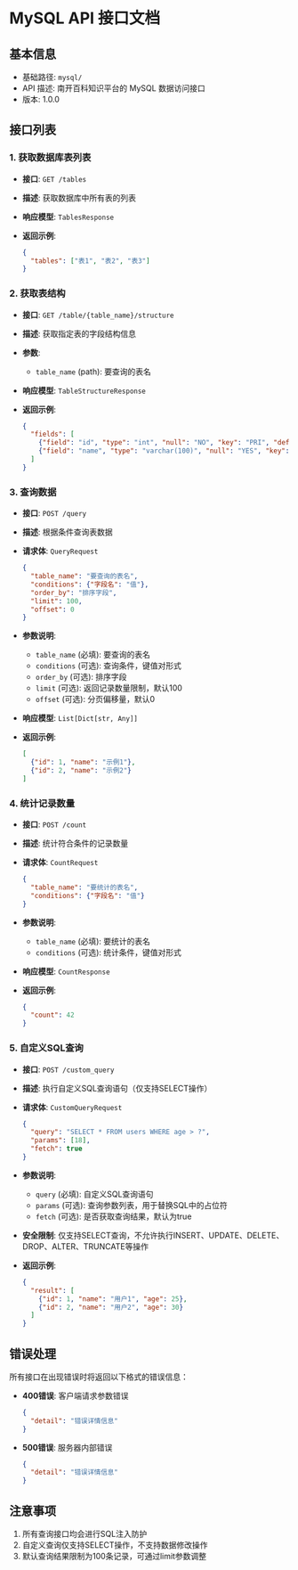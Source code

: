 # MySQL API 接口文档

## 基本信息

- 基础路径: `mysql/`
- API 描述: 南开百科知识平台的 MySQL 数据访问接口
- 版本: 1.0.0

## 接口列表

### 1. 获取数据库表列表

- **接口**: `GET /tables`
- **描述**: 获取数据库中所有表的列表
- **响应模型**: `TablesResponse`
- **返回示例**:

  ```json
  {
    "tables": ["表1", "表2", "表3"]
  }
  ```

### 2. 获取表结构

- **接口**: `GET /table/{table_name}/structure`
- **描述**: 获取指定表的字段结构信息
- **参数**:
  - `table_name` (path): 要查询的表名
- **响应模型**: `TableStructureResponse`
- **返回示例**:

  ```json
  {
    "fields": [
      {"field": "id", "type": "int", "null": "NO", "key": "PRI", "default": null, "extra": "auto_increment"},
      {"field": "name", "type": "varchar(100)", "null": "YES", "key": "", "default": null, "extra": ""}
    ]
  }
  ```

### 3. 查询数据

- **接口**: `POST /query`
- **描述**: 根据条件查询表数据
- **请求体**: `QueryRequest`

  ```json
  {
    "table_name": "要查询的表名",
    "conditions": {"字段名": "值"},
    "order_by": "排序字段",
    "limit": 100,
    "offset": 0
  }
  ```

- **参数说明**:
  - `table_name` (必填): 要查询的表名
  - `conditions` (可选): 查询条件，键值对形式
  - `order_by` (可选): 排序字段
  - `limit` (可选): 返回记录数量限制，默认100
  - `offset` (可选): 分页偏移量，默认0
- **响应模型**: `List[Dict[str, Any]]`
- **返回示例**:

  ```json
  [
    {"id": 1, "name": "示例1"},
    {"id": 2, "name": "示例2"}
  ]
  ```

### 4. 统计记录数量

- **接口**: `POST /count`
- **描述**: 统计符合条件的记录数量
- **请求体**: `CountRequest`

  ```json
  {
    "table_name": "要统计的表名",
    "conditions": {"字段名": "值"}
  }
  ```

- **参数说明**:
  - `table_name` (必填): 要统计的表名
  - `conditions` (可选): 统计条件，键值对形式
- **响应模型**: `CountResponse`
- **返回示例**:

  ```json
  {
    "count": 42
  }
  ```

### 5. 自定义SQL查询

- **接口**: `POST /custom_query`
- **描述**: 执行自定义SQL查询语句（仅支持SELECT操作）
- **请求体**: `CustomQueryRequest`

  ```json
  {
    "query": "SELECT * FROM users WHERE age > ?",
    "params": [18],
    "fetch": true
  }
  ```

- **参数说明**:
  - `query` (必填): 自定义SQL查询语句
  - `params` (可选): 查询参数列表，用于替换SQL中的占位符
  - `fetch` (可选): 是否获取查询结果，默认为true
- **安全限制**: 仅支持SELECT查询，不允许执行INSERT、UPDATE、DELETE、DROP、ALTER、TRUNCATE等操作
- **返回示例**:

  ```json
  {
    "result": [
      {"id": 1, "name": "用户1", "age": 25},
      {"id": 2, "name": "用户2", "age": 30}
    ]
  }
  ```

## 错误处理

所有接口在出现错误时将返回以下格式的错误信息：

- **400错误**: 客户端请求参数错误

  ```json
  {
    "detail": "错误详情信息"
  }
  ```

- **500错误**: 服务器内部错误

  ```json
  {
    "detail": "错误详情信息"
  }
  ```

## 注意事项

1. 所有查询接口均会进行SQL注入防护
2. 自定义查询仅支持SELECT操作，不支持数据修改操作
3. 默认查询结果限制为100条记录，可通过limit参数调整
